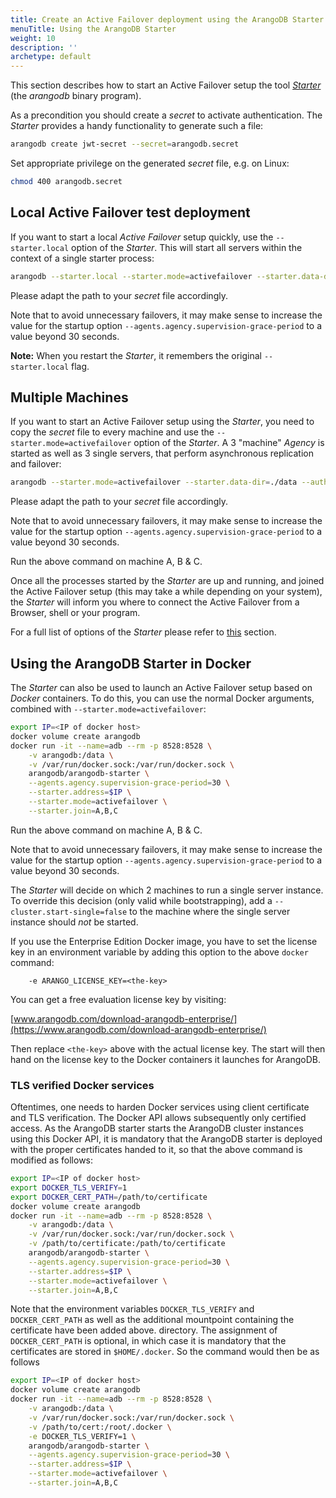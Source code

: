 ```yaml
---
title: Create an Active Failover deployment using the ArangoDB Starter
menuTitle: Using the ArangoDB Starter
weight: 10
description: ''
archetype: default
---
```

This section describes how to start an Active Failover setup the tool [_Starter_](../../components/tools/arangodb-starter/_index.md)
(the _arangodb_ binary program).

As a precondition you should create a _secret_ to activate authentication. The _Starter_ provides a handy
functionality to generate such a file:

```bash
arangodb create jwt-secret --secret=arangodb.secret
```

Set appropriate privilege on the generated _secret_ file, e.g. on Linux:

```bash
chmod 400 arangodb.secret
```

## Local Active Failover test deployment

If you want to start a local _Active Failover_ setup quickly, use the `--starter.local`
option of the _Starter_. This will start all servers within the context of a single
starter process:

```bash
arangodb --starter.local --starter.mode=activefailover --starter.data-dir=./localdata --auth.jwt-secret=/etc/arangodb.secret --agents.agency.supervision-grace-period=30
```

Please adapt the path to your _secret_ file accordingly.

Note that to avoid unnecessary failovers, it may make sense to increase the value
for the startup option `--agents.agency.supervision-grace-period` to a value
beyond 30 seconds.

**Note:** When you restart the _Starter_, it remembers the original `--starter.local` flag.

## Multiple Machines

If you want to start an Active Failover setup using the _Starter_, you need to copy the
_secret_ file to every machine and use the `--starter.mode=activefailover` option of the
_Starter_. A 3 "machine" _Agency_ is started as well as 3 single servers,
that perform asynchronous replication and failover:

```bash
arangodb --starter.mode=activefailover --starter.data-dir=./data --auth.jwt-secret=/etc/arangodb.secret --agents.agency.supervision-grace-period=30 --starter.join A,B,C
```

Please adapt the path to your _secret_ file accordingly.

Note that to avoid unnecessary failovers, it may make sense to increase the value
for the startup option `--agents.agency.supervision-grace-period` to a value
beyond 30 seconds.

Run the above command on machine A, B & C.

Once all the processes started by the _Starter_ are up and running, and joined the
Active Failover setup (this may take a while depending on your system), the _Starter_ will inform
you where to connect the Active Failover from a Browser, shell or your program.

For a full list of options of the _Starter_ please refer to [this](../../components/tools/arangodb-starter/options.md)
section.

## Using the ArangoDB Starter in Docker

The _Starter_ can also be used to launch an Active Failover setup based on _Docker_
containers. To do this, you can use the normal Docker arguments, combined with
`--starter.mode=activefailover`:

```bash
export IP=<IP of docker host>
docker volume create arangodb
docker run -it --name=adb --rm -p 8528:8528 \
    -v arangodb:/data \
    -v /var/run/docker.sock:/var/run/docker.sock \
    arangodb/arangodb-starter \
    --agents.agency.supervision-grace-period=30 \
    --starter.address=$IP \
    --starter.mode=activefailover \
    --starter.join=A,B,C
```

Run the above command on machine A, B & C.

Note that to avoid unnecessary failovers, it may make sense to increase the value
for the startup option `--agents.agency.supervision-grace-period` to a value
beyond 30 seconds.

The _Starter_ will decide on which 2 machines to run a single server instance.
To override this decision (only valid while bootstrapping), add a
`--cluster.start-single=false` to the machine where the single server
instance should _not_ be started.

If you use the Enterprise Edition Docker image, you have to set the license key
in an environment variable by adding this option to the above `docker` command:

```
    -e ARANGO_LICENSE_KEY=<the-key>
```

You can get a free evaluation license key by visiting:

[www.arangodb.com/download-arangodb-enterprise/](https://www.arangodb.com/download-arangodb-enterprise/)

Then replace `<the-key>` above with the actual license key. The start
will then hand on the license key to the Docker containers it launches
for ArangoDB.

### TLS verified Docker services

Oftentimes, one needs to harden Docker services using client certificate 
and TLS verification. The Docker API allows subsequently only certified access.
As the ArangoDB starter starts the ArangoDB cluster instances using this Docker API, 
it is mandatory that the ArangoDB starter is deployed with the proper certificates
handed to it, so that the above command is modified as follows:

```bash
export IP=<IP of docker host>
export DOCKER_TLS_VERIFY=1
export DOCKER_CERT_PATH=/path/to/certificate
docker volume create arangodb
docker run -it --name=adb --rm -p 8528:8528 \
    -v arangodb:/data \
    -v /var/run/docker.sock:/var/run/docker.sock \
    -v /path/to/certificate:/path/to/certificate
    arangodb/arangodb-starter \
    --agents.agency.supervision-grace-period=30 \
    --starter.address=$IP \
    --starter.mode=activefailover \
    --starter.join=A,B,C
```

Note that the environment variables `DOCKER_TLS_VERIFY` and `DOCKER_CERT_PATH` 
as well as the additional mountpoint containing the certificate have been added above. 
directory. The assignment of `DOCKER_CERT_PATH` is optional, in which case it 
is mandatory that the certificates are stored in `$HOME/.docker`. So
the command would then be as follows

```bash
export IP=<IP of docker host>
docker volume create arangodb
docker run -it --name=adb --rm -p 8528:8528 \
    -v arangodb:/data \
    -v /var/run/docker.sock:/var/run/docker.sock \
    -v /path/to/cert:/root/.docker \
    -e DOCKER_TLS_VERIFY=1 \
    arangodb/arangodb-starter \
    --agents.agency.supervision-grace-period=30 \
    --starter.address=$IP \
    --starter.mode=activefailover \
    --starter.join=A,B,C
```
